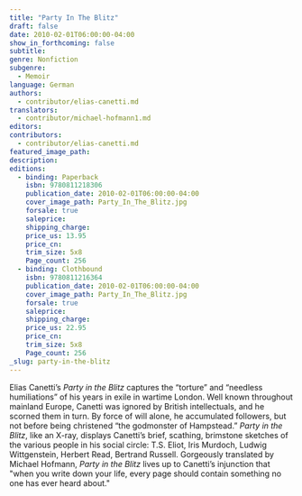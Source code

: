 ```yaml
---
title: "Party In The Blitz"
draft: false
date: 2010-02-01T06:00:00-04:00
show_in_forthcoming: false
subtitle:
genre: Nonfiction
subgenre:
  - Memoir
language: German
authors:
  - contributor/elias-canetti.md
translators:
  - contributor/michael-hofmann1.md
editors:
contributors:
  - contributor/elias-canetti.md
featured_image_path:
description:
editions:
  - binding: Paperback
    isbn: 9780811218306
    publication_date: 2010-02-01T06:00:00-04:00
    cover_image_path: Party_In_The_Blitz.jpg
    forsale: true
    saleprice:
    shipping_charge:
    price_us: 13.95
    price_cn:
    trim_size: 5x8
    Page_count: 256
  - binding: Clothbound
    isbn: 9780811216364
    publication_date: 2010-02-01T06:00:00-04:00
    cover_image_path: Party_In_The_Blitz.jpg
    forsale: true
    saleprice:
    shipping_charge:
    price_us: 22.95
    price_cn:
    trim_size: 5x8
    Page_count: 256
_slug: party-in-the-blitz
---
```


Elias Canetti’s _Party in the Blitz_ captures the “torture” and “needless humiliations” of his years in exile in wartime London. Well known throughout mainland Europe, Canetti was ignored by British intellectuals, and he scorned them in turn. By force of will alone, he accumulated followers, but not before being christened “the godmonster of Hampstead.” _Party in the Blitz_, like an X-ray, displays Canetti’s brief, scathing, brimstone sketches of the various people in his social circle: T.S. Eliot, Iris Murdoch, Ludwig Wittgenstein, Herbert Read, Bertrand Russell. Gorgeously translated by Michael Hofmann, _Party in the Blitz_ lives up to Canetti’s injunction that "when you write down your life, every page should contain something no one has ever heard about."

